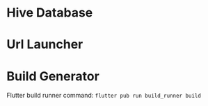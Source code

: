 # Hive Database
# Url Launcher
# Build Generator
Flutter build runner command: ```flutter pub run build_runner build```
 
